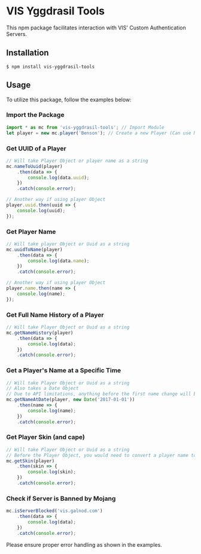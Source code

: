 # VIS Yggdrasil Tools

This npm package facilitates interaction with VIS' Custom Authentication Servers.

## Installation

```console
$ npm install vis-yggdrasil-tools
```

## Usage

To utilize this package, follow the examples below:

### Import the Package

```javascript
import * as mc from 'vis-yggdrasil-tools'; // Import Module
let player = new mc.player('Benson'); // Create a new Player (Can use Name or Uuid)
```

### Get UUID of a Player

```javascript
// Will take Player Object or player name as a string
mc.nameToUuid(player)
    .then(data => {
        console.log(data.uuid);
    })
    .catch(console.error);

// Another way if using player Object
player.uuid.then(uuid => {
    console.log(uuid);
});
```

### Get Player Name

```javascript
// Will take player Object or Uuid as a string
mc.uuidToName(player)
    .then(data => {
        console.log(data.name);
    })
    .catch(console.error);

// Another way if using player Object
player.name.then(name => {
    console.log(name);
});
```

### Get Full Name History of a Player

```javascript
// Will take Player Object or Uuid as a string
mc.getNameHistory(player)
    .then(data => {
        console.log(data);
    })
    .catch(console.error);
```

### Get a Player's Name at a Specific Time

```javascript
// Will take Player Object or Uuid as a string
// Also takes a Date Object
// Due to API limitations, anything before the first name change will be the account's original name.
mc.getNameAtDate(player, new Date('2017-01-01'))
    .then(name => {
        console.log(name);
    })
    .catch(console.error);
```

### Get Player Skin (and cape)

```javascript
// Will take Player Object or Uuid as a string
// Before the Player Object, you would need to convert a player name to Uuid yourself
mc.getSkin(player)
    .then(skin => {
        console.log(skin);
    })
    .catch(console.error);
```

### Check if Server is Banned by Mojang

```javascript
mc.isServerBlocked('vis.galnod.com')
    .then(data => {
        console.log(data);
    })
    .catch(console.error);
```

Please ensure proper error handling as shown in the examples.
